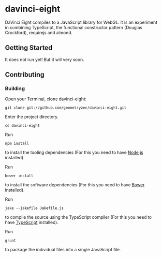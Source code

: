 # davinci-eight

DaVinci Eight compiles to a JavaScript library for WebGL. It is an experiment in combining TypeScript,
the functional constructor pattern (Douglas Crockford), requirejs and almond.

## Getting Started

It does not run yet! But it will very soon.

## Contributing

### Building

Open your Terminal, clone davinci-eight:
```
git clone git://github.com/geometryzen/davinci-eight.git
```

Enter the project directory.
```
cd davinci-eight
```

Run
```
npm install
```
to install the tooling dependencies (For this you need to have [Node.js](http://nodejs.org) installed).

Run
```
bower install
```
to install the software dependencies (For this you need to have [Bower](http://bower.io) installed).

Run
```
jake --jakefile Jakefile.js
```
to compile the source using the TypeScript compiler (For this you need to have [TypeScript](http://www.typescriptlang.org) installed).

Run
```
grunt
```
to package the individual files into a single JavaScript file.
